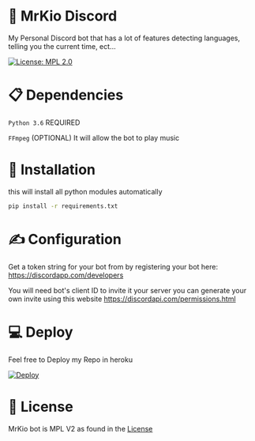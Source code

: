 # 🤖 MrKio Discord
My Personal Discord bot that has a lot of features detecting languages, telling you the current time, ect...

[![License: MPL 2.0](https://img.shields.io/badge/License-MPL%202.0-brightgreen.svg)](https://opensource.org/licenses/MPL-2.0)


# 📋 Dependencies
`Python 3.6` REQUIRED

`FFmpeg` (OPTIONAL) It will allow the bot to play music

# 📌 Installation
this will install all python modules automatically
```bash
pip install -r requirements.txt
```

# ✍ Configuration
Get a token string for your bot from by registering your bot here: https://discordapp.com/developers 

You will need bot's client ID to invite it your server you can generate your own invite using this website https://discordapi.com/permissions.html


# 💻 Deploy
Feel free to Deploy my Repo in heroku

[![Deploy](https://www.herokucdn.com/deploy/button.svg)](https://heroku.com/deploy)

# 📄 License
MrKio bot is MPL V2 as found in the [License](https://github.com/MrKioZ/MrKioDiscord/License)
